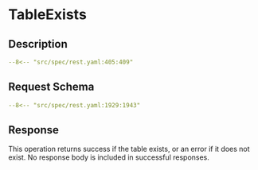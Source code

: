 # TableExists

## Description

```yaml
--8<-- "src/spec/rest.yaml:405:409"
```

## Request Schema

```yaml
--8<-- "src/spec/rest.yaml:1929:1943"
```
## Response

This operation returns success if the table exists, or an error if it does not exist. 
No response body is included in successful responses.